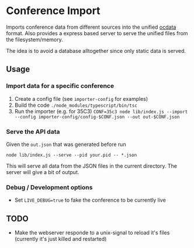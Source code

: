 # Conference Import

Imports conference data from different sources into the unified [ocdata](https://github.com/ocdata/re-data) format. Also provides a express based server to serve the unified files from the filesystem/memory. 

The idea is to avoid a database alltogether since only static data is served. 

## Usage

### Import data for a specific conference

1. Create a config file (see `importer-config` for examples)
2. Build the code `./node_modules/typescript/bin/tsc`
3. Run the importer (e.g. for 35C3) `CONF=35c3 node lib/index.js --import --config importer-config/config-$CONF.json --out out-$CONF.json` 

### Serve the API data

Given the `out.json` that was generated before run

`node lib/index.js --serve --pid your.pid -- *.json`

This will serve all data from the JSON files in the current directory. The server will give a bit of output.

### Debug / Development options

- Set `LIVE_DEBUG=true` to fake the conference to be currently live

## TODO

- Make the webserver responde to a unix-signal to reload it's files (currently it's just killed and restarted)
